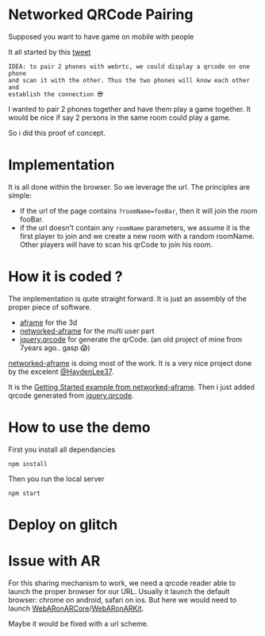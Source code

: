 # Networked QRCode Pairing

Supposed you want to have game on mobile with people 


It all started by this [tweet](https://twitter.com/jerome_etienne/status/954390926209806336)

    IDEA: to pair 2 phones with webrtc, we could display a qrcode on one phone 
    and scan it with the other. Thus the two phones will know each other and 
    establish the connection 😎

I wanted to pair 2 phones together and have them play a game together.
It would be nice if say 2 persons in the same room could play a game.

So i did this proof of concept.

# Implementation
It is all done within the browser. So we leverage the url. The principles are simple:

- If the url of the page contains ```?roomName=fooBar```, then it will join the room fooBar.
- if the url doesn't contain any ```roomName``` parameters, we assume it is the first
player to join and we create a new room with a random roomName.
Other players will have to scan his qrCode to join his room.

# How it is coded ?
The implementation is quite straight forward. It is just an assembly of the proper
piece of software.

- [aframe](https://aframe.io) for the 3d
- [networked-aframe](https://github.com/networked-aframe/networked-aframe) for the multi user part
- [jquery.qrcode](https://github.com/jeromeetienne/jquery-qrcode) for generate the qrCode. (an old project of mine from 7years ago.. gasp 😱)

[networked-aframe](https://github.com/networked-aframe/networked-aframe) is doing most of the work. 
It is a very nice project done by the excelent [@HaydenLee37](https://twitter.com/HaydenLee37).

It is the [Getting Started example from networked-aframe](https://github.com/networked-aframe/networked-aframe#getting-started).
Then i just added qrcode generated from [jquery.qrcode](https://github.com/jeromeetienne/jquery-qrcode).



# How to use the demo

First you install all dependancies
```
npm install
```

Then you run the local server

```
npm start
```

# Deploy on glitch

# Issue with AR 
For this sharing mechanism to work, 
we need a qrcode reader able to launch the proper browser for our URL.
Usually it launch the default browser: chrome on android, safari on ios.
But here we would need to launch [WebARonARCore](https://github.com/google-ar/WebARonARCore)/[WebARonARKit](https://github.com/google-ar/WebARonARKit).

Maybe it would be fixed with a url scheme.
